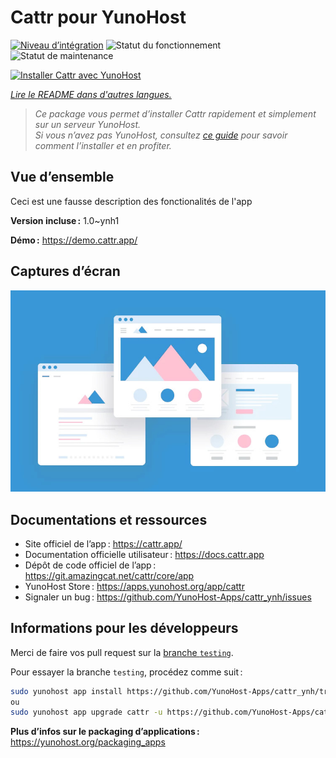 <!--
Nota bene : ce README est automatiquement généré par <https://github.com/YunoHost/apps/tree/master/tools/readme_generator>
Il NE doit PAS être modifié à la main.
-->

# Cattr pour YunoHost

[![Niveau d’intégration](https://dash.yunohost.org/integration/cattr.svg)](https://dash.yunohost.org/appci/app/cattr) ![Statut du fonctionnement](https://ci-apps.yunohost.org/ci/badges/cattr.status.svg) ![Statut de maintenance](https://ci-apps.yunohost.org/ci/badges/cattr.maintain.svg)

[![Installer Cattr avec YunoHost](https://install-app.yunohost.org/install-with-yunohost.svg)](https://install-app.yunohost.org/?app=cattr)

*[Lire le README dans d'autres langues.](./ALL_README.md)*

> *Ce package vous permet d’installer Cattr rapidement et simplement sur un serveur YunoHost.*  
> *Si vous n’avez pas YunoHost, consultez [ce guide](https://yunohost.org/install) pour savoir comment l’installer et en profiter.*

## Vue d’ensemble

Ceci est une fausse description des fonctionalités de l'app


**Version incluse :** 1.0~ynh1

**Démo :** <https://demo.cattr.app/>

## Captures d’écran

![Capture d’écran de Cattr](./doc/screenshots/example.jpg)

## Documentations et ressources

- Site officiel de l’app : <https://cattr.app/>
- Documentation officielle utilisateur : <https://docs.cattr.app>
- Dépôt de code officiel de l’app : <https://git.amazingcat.net/cattr/core/app>
- YunoHost Store : <https://apps.yunohost.org/app/cattr>
- Signaler un bug : <https://github.com/YunoHost-Apps/cattr_ynh/issues>

## Informations pour les développeurs

Merci de faire vos pull request sur la [branche `testing`](https://github.com/YunoHost-Apps/cattr_ynh/tree/testing).

Pour essayer la branche `testing`, procédez comme suit :

```bash
sudo yunohost app install https://github.com/YunoHost-Apps/cattr_ynh/tree/testing --debug
ou
sudo yunohost app upgrade cattr -u https://github.com/YunoHost-Apps/cattr_ynh/tree/testing --debug
```

**Plus d’infos sur le packaging d’applications :** <https://yunohost.org/packaging_apps>
